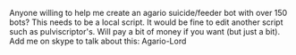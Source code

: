 Anyone willing to help me create an agario suicide/feeder bot with over 150 bots? This needs to be a local script. It would be fine to edit another script such as pulviscriptor's. Will pay a bit of money if you want (but just a bit). Add me on skype to talk about this: Agario-Lord
